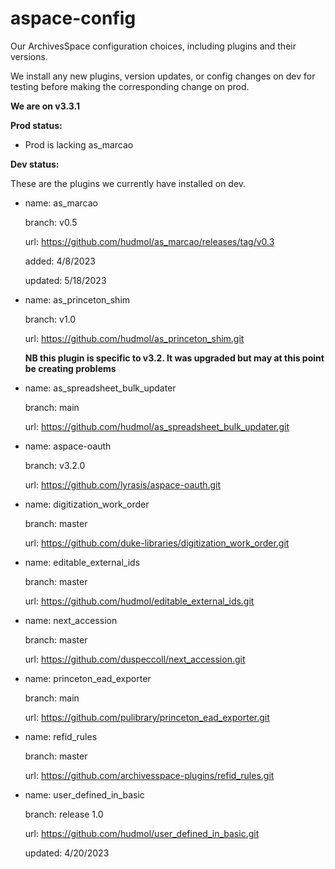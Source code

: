 # aspace-config
Our ArchivesSpace configuration choices, including plugins and their versions.

We install any new plugins, version updates, or config changes on dev for testing before making the corresponding change on prod.

**We are on v3.3.1**

**Prod status:**

- Prod is lacking as_marcao

**Dev status:**

These are the plugins we currently have installed on dev. 

- name: as_marcao

  branch: v0.5
  
  url: https://github.com/hudmol/as_marcao/releases/tag/v0.3
  
  added: 4/8/2023
  
  updated: 5/18/2023

- name: as_princeton_shim

  branch: v1.0
  
  url: https://github.com/hudmol/as_princeton_shim.git
  
  **NB this plugin is specific to v3.2. It was upgraded but may at this point be creating problems**
  
- name: as_spreadsheet_bulk_updater

  branch: main
  
  url: https://github.com/hudmol/as_spreadsheet_bulk_updater.git
  
- name: aspace-oauth

  branch: v3.2.0
  
  url: https://github.com/lyrasis/aspace-oauth.git
  
- name: digitization_work_order

  branch: master
  
  url: https://github.com/duke-libraries/digitization_work_order.git
  
- name: editable_external_ids

  branch: master
  
  url: https://github.com/hudmol/editable_external_ids.git
  
- name: next_accession

  branch: master
  
  url: https://github.com/duspeccoll/next_accession.git
  
- name: princeton_ead_exporter

  branch: main
  
  url: https://github.com/pulibrary/princeton_ead_exporter.git
  
- name: refid_rules

  branch: master
  
  url: https://github.com/archivesspace-plugins/refid_rules.git
  
- name: user_defined_in_basic

  branch: release 1.0
  
  url: https://github.com/hudmol/user_defined_in_basic.git
  
  updated: 4/20/2023
  

